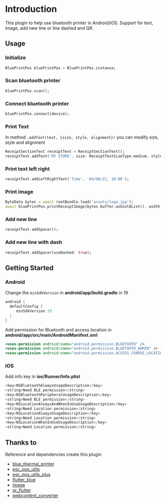 # Introduction

This plugin to help use bluetooth printer in Android/iOS. Support for text, image, add new line or 
line dashed and QR. 

## Usage
### Initialize
```dart
BluePrintPos bluePrintPos = BluePrintPos.instance; 
```

### Scan bluetooth printer
```dart
bluePrintPos.scan();
```

### Connect bluetooth printer
```dart
bluePrintPos.connect(device);
```

### Print Text
In method ```.addText(text, {size, style, alignment})``` you can modify size, style and alignment
```dart
ReceiptSectionText receiptText = ReceiptSectionText();
receiptText.addText('MY STORE', size: ReceiptTextSizeType.medium, style: ReceiptTextStyleType.bold);
```

### Print text left right
```dart
receiptText.addLeftRightText('Time', '04/06/21, 10:00');
```

### Print image
```dart
ByteData bytes = await rootBundle.load('assets/logo.jpg');
await bluePrintPos.printReceiptImage(bytes.buffer.asUint8List(), width: 120);
```

### Add new line
```dart 
receiptText.addSpacer();
```

### Add new line with dash
```dart 
receiptText.addSpacer(useDashed: true);
```

## Getting Started
### Android

Change the ```minSdkVersion``` in **android/app/build.gradle** in 19
```groovy
android {
  defaultConfig {
     minSdkVersion 19
  }
}
```

Add permission for Bluetooth and access location in **android/app/src/main/AndroidManifest.xml**
```xml 
<uses-permission android:name="android.permission.BLUETOOTH" />
<uses-permission android:name="android.permission.BLUETOOTH_ADMIN" />
<uses-permission android:name="android.permission.ACCESS_COARSE_LOCATION"/>
``` 

### iOS
Add info key in **ios/Runner/Info.plist**
```dart
<key>NSBluetoothAlwaysUsageDescription</key>  
<string>Need BLE permission</string>  
<key>NSBluetoothPeripheralUsageDescription</key>  
<string>Need BLE permission</string>  
<key>NSLocationAlwaysAndWhenInUseUsageDescription</key>  
<string>Need Location permission</string>  
<key>NSLocationAlwaysUsageDescription</key>  
<string>Need Location permission</string>  
<key>NSLocationWhenInUseUsageDescription</key>  
<string>Need Location permission</string>
``` 


## Thanks to
Reference and dependencies create this plugin
- [blue_thermal_printer](https://pub.dev/packages/blue_thermal_printer)
- [esc_pos_utils](https://pub.dev/packages/esc_pos_utils)
- [esc_pos_utils_plus](https://pub.dev/packages/esc_pos_utils_plus)
- [flutter_blue](https://pub.dev/packages/flutter_blue)
- [image](https://pub.dev/packages/image)
- [qr_flutter](https://pub.dev/packages/qr_flutter)
- [webcontent_converter](https://pub.dev/packages/webcontent_converter/score)


